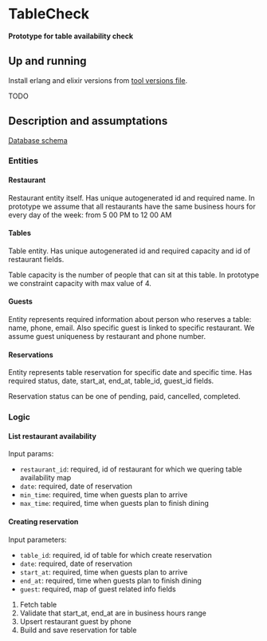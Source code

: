 # TableCheck

**Prototype for table availability check**

## Up and running

Install erlang and elixir versions from [tool versions file](./.tool-versions).

TODO

## Description and assumptations

[Database schema](./db_schema.png)

### Entities

#### Restaurant

Restaurant entity itself. Has unique autogenerated id and required name. 
In prototype we assume that all restaurants have the same business hours 
for every day of the week: from 5 00 PM to 12 00 AM

#### Tables

Table entity. Has unique autogenerated id and required capacity and id of restaurant fields.

Table capacity is the number of people that can sit at this table. In prototype
we constraint capacity with max value of 4.

#### Guests

Entity represents required information about person who reserves a table: name, phone, email. Also specific guest is linked to specific restaurant. We assume guest uniqueness by restaurant and phone number.

#### Reservations

Entity represents table reservation for specific date and specific time. Has required status, date, start_at, end_at, table_id, guest_id fields.

Reservation status can be one of pending, paid, cancelled, completed.

### Logic

#### List restaurant availability

Input params:

- `restaurant_id`: required, id of restaurant for which we quering table availability map
- `date`: required, date of reservation
- `min_time`: required, time when guests plan to arrive
- `max_time`: required, time when guests plan to finish dining

#### Creating reservation

Input parameters: 

- `table_id`: required, id of table for which create reservation
- `date`: required, date of reservation
- `start_at`: required, time when guests plan to arrive
- `end_at`: required, time when guests plan to finish dining
- `guest`: required, map of guest related info fields

1. Fetch table
2. Validate that start_at, end_at are in business hours range
3. Upsert restaurant guest by phone
4. Build and save reservation for table
